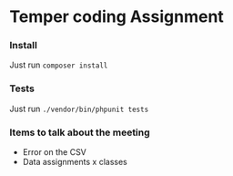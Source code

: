 # Temper coding Assignment

### Install
Just run `composer install`

### Tests
Just run `./vendor/bin/phpunit tests`

### Items to talk about the meeting
- Error on the CSV
- Data assignments x classes

